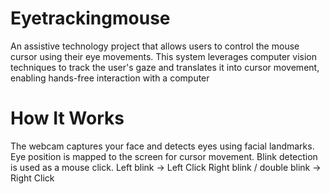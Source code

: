 # Eyetrackingmouse
An assistive technology project that allows users to control the mouse cursor using their eye movements. This system leverages computer vision techniques to track the user's gaze and translates it into cursor movement, enabling hands-free interaction with a computer

# How It Works
The webcam captures your face and detects eyes using facial landmarks.
Eye position is mapped to the screen for cursor movement.
Blink detection is used as a mouse click.
Left blink → Left Click
Right blink / double blink → Right Click
